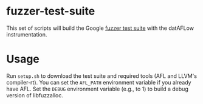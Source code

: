 # fuzzer-test-suite

This set of scripts will build the Google
[fuzzer test suite](https://github.com/google/fuzzer-test-suite) with the
datAFLow instrumentation.

# Usage

Run `setup.sh` to download the test suite and required tools (AFL and LLVM's
compiler-rt). You can set the `AFL_PATH` environment variable if you already
have AFL. Set the `DEBUG` environment variable (e.g., to 1) to build a debug
version of libfuzzalloc.
